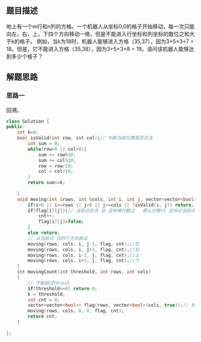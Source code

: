 ## 题目描述

地上有一个m行和n列的方格。一个机器人从坐标0,0的格子开始移动，每一次只能向左，右，上，下四个方向移动一格，但是不能进入行坐标和列坐标的数位之和大于k的格子。 例如，当k为18时，机器人能够进入方格（35,37），因为3+5+3+7 = 18。但是，它不能进入方格（35,38），因为3+5+3+8 = 19。请问该机器人能够达到多少个格子？ 

## 解题思路

### 思路一

回溯。

```cpp
class Solution {
public:
    int k=0;
    bool isValid(int row, int col){// 判断当前位置是否合法
        int sum = 0;
        while(row>0 || col>0){
            sum += row%10;
            sum += col%10;
            row = row/10;
            col = col/10;
        }
        return sum<=k;
        
    }
    void moving(int &rows, int &cols, int i, int j, vector<vector<bool>> &flag, int &cnt){
        if(i<0 || i>=rows || j<0 || j>=cols || !isValid(i, j)) return;
        if(flag[i][j]){// 当前点合法 且 没有被计数过   那么计数+1 且标记当前点已经被计数过
            cnt++;
            flag[i][j]=false;
        }
        else return;
        // 从当前点 往四个方向尝试
        moving(rows, cols, i, j-1, flag, cnt);//左
        moving(rows, cols, i, j+1, flag, cnt);//右
        moving(rows, cols, i-1, j, flag, cnt);//上
        moving(rows, cols, i+1, j, flag, cnt);//下
    }
    int movingCount(int threshold, int rows, int cols)
    {
        // 不能超过thresh
        if(threshold<=0) return 0;
        k = threshold;
        int cnt = 0;
        vector<vector<bool>> flag(rows, vector<bool>(cols, true));// 标记该位置是否已经被计数
        moving(rows, cols, 0, 0, flag, cnt);
        return cnt;
    }
    
};
```

